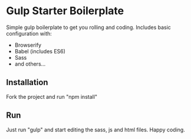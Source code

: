 # Gulp Starter Boilerplate
Simple gulp boilerplate to get you rolling and coding. Includes basic configuration with:
* Browserify
* Babel (includes ES6)
* Sass
* and others...
## Installation
Fork the project and run "npm install"

## Run
Just run "gulp" and start editing the sass, js and html files. Happy coding.
